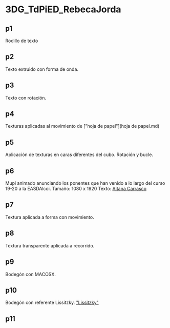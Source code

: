 # 3DG_TdPiED_RebecaJorda
## p1
Rodillo de texto 
## p2
Texto extruido con forma de onda.
## p3
Texto con rotación.
## p4
Texturas aplicadas al movimiento de ["hoja de papel"](hoja de papel.md)
## p5
Aplicación de texturas en caras diferentes del cubo. Rotación y bucle.
## p6
Mupi animado anunciando los ponentes que han venido a lo largo del curso 19-20 a la EASDAlcoi. Tamaño: 1080 x 1920 Texto: [Aitana Carrasco](aitanacarrasco.md)
## p7
Textura aplicada a forma con movimiento.
## p8
Textura transparente aplicada a recorrido.
## p9
Bodegón con MACOSX.
## p10
Bodegón con referente Lissitzky. ["Lissitzky"](p10.jpg)
## p11
